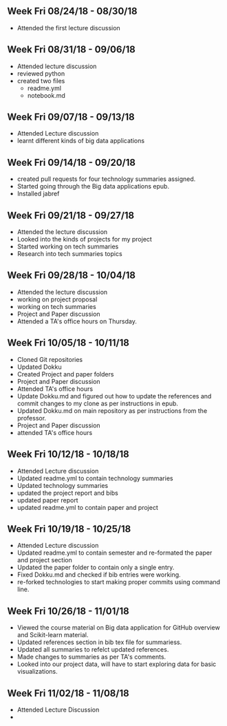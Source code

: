 ## Week Fri 08/24/18 - 08/30/18 ##
* Attended the first lecture discussion

## Week Fri 08/31/18 - 09/06/18 ##
* Attended lecture discussion
* reviewed python
* created two files
  * readme.yml
  * notebook.md

## Week Fri 09/07/18 - 09/13/18 ##
* Attended Lecture discussion
* learnt different kinds of big data applications

## Week Fri 09/14/18 - 09/20/18 ##
* created pull requests for four technology summaries assigned.
* Started going through the Big data applications epub.
* Installed jabref

## Week Fri 09/21/18 - 09/27/18 ##
* Attended the lecture discussion
* Looked into the kinds of projects for my project
* Started working on tech summaries
* Research into tech summaries topics

## Week Fri 09/28/18 - 10/04/18 ##
* Attended the lecture discussion
* working on project proposal
* working on tech summaries
* Project and Paper discussion
* Attended a TA's office hours on Thursday.

## Week Fri 10/05/18 - 10/11/18 ##
* Cloned Git repositories
* Updated Dokku
* Created Project and paper folders
* Project and Paper discussion
* Attended TA's office hours
* Update Dokku.md and figured out how to update the references and commit changes to my clone as per instructions in epub.
* Updated Dokku.md on main repository as per instructions from the professor.
* Project and Paper discussion
* attended TA's office hours

## Week Fri 10/12/18 - 10/18/18 ##
* Attended Lecture discussion
* Updated readme.yml to contain technology summaries
* Updated technology summaries
* updated the project report and bibs
* updated paper report
* updated readme.yml to contain paper and project

## Week Fri 10/19/18 - 10/25/18 ##
* Attended Lecture discussion
* Updated readme.yml to contain semester and re-formated the paper and project section
* Updated the paper folder to contain only a single entry.
* Fixed Dokku.md and checked if bib entries were working.
* re-forked technologies to start making proper commits using command line.

## Week Fri 10/26/18 - 11/01/18 ##
* Viewed the course material on Big data application for GitHub overview and Scikit-learn material.
* Updated references section in bib tex file for summariess.
* Updated all summaries to refelct updated references.
* Made changes to summaries as per TA's comments.
* Looked into our project data, will have to start exploring data for basic visualizations.

## Week Fri 11/02/18 - 11/08/18 ##
* Attended Lecture Discussion
* 
